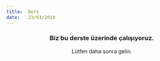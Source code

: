 ```yaml
---
title:  Ders
date:   23/01/2018
---
```


### <center>Biz bu derste üzerinde çalışıyoruz.</center>
<center>Lütfen daha sonra gelin.</center>